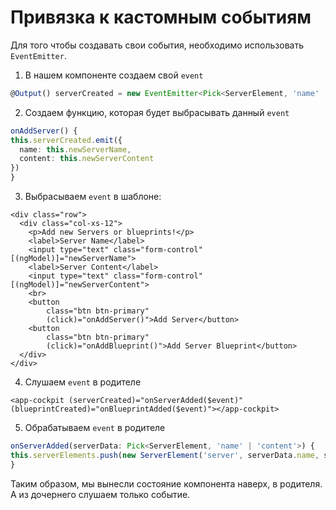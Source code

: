 # Привязка к кастомным событиям

Для того чтобы создавать свои события, необходимо использовать `EventEmitter`.

1. В нашем компоненте создаем свой `event`
```ts
@Output() serverCreated = new EventEmitter<Pick<ServerElement, 'name' | 'content'>>();
```

2. Создаем функцию, которая будет выбрасывать данный `event`
```ts
onAddServer() {
this.serverCreated.emit({
  name: this.newServerName,
  content: this.newServerContent
})
}
```

3. Выбрасываем `event` в шаблоне:
```angular2html
<div class="row">
  <div class="col-xs-12">
    <p>Add new Servers or blueprints!</p>
    <label>Server Name</label>
    <input type="text" class="form-control" [(ngModel)]="newServerName">
    <label>Server Content</label>
    <input type="text" class="form-control" [(ngModel)]="newServerContent">
    <br>
    <button
        class="btn btn-primary"
        (click)="onAddServer()">Add Server</button>
    <button
        class="btn btn-primary"
        (click)="onAddBlueprint()">Add Server Blueprint</button>
  </div>
</div>
```

4. Слушаем `event` в родителе
```angular2html
<app-cockpit (serverCreated)="onServerAdded($event)" (blueprintCreated)="onBlueprintAdded($event)"></app-cockpit>
```

5. Обрабатываем `event` в родителе
```ts
onServerAdded(serverData: Pick<ServerElement, 'name' | 'content'>) {
this.serverElements.push(new ServerElement('server', serverData.name, serverData.content))
}
```

Таким образом, мы вынесли состояние компонента наверх, в родителя. А из дочернего слушаем только событие.
